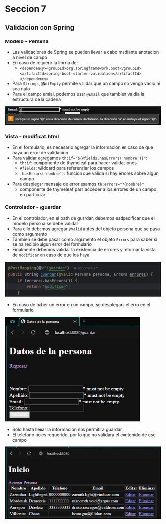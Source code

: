 # Seccion 7
## Validacion con Spring

### Modelo - Persona
- Las validaciones de Spring se pueden llevar a cabo mediante anotacion a nivel de campo
- En caso de requerir la librria de:
  - `<dependency><groupId>org.springframework.boot</groupId><artifactId>spring-boot-starter-validation</artifactId></dependency>`
- Para `Strings`, `@NotEmpty` permite validar que un campo no venga vacio ni sea nulo
- Para el campo emial, podemos usar `@Email` que tambien valdia la estructura de la cadena

![img_3.png](img_3.png)

### Vista - modificat.html
- En el formulario, es necesario agregar la informacion en caso de que haya un error de validacion
- Para validar agregamos `th:if="${#fields.hasErrors('nombre')}"`:
  - `th:if`: componente de thymeleaf para hacer validaciones
  - `#fields`: wildcard para referenciar los campos
  - `.hasErrors('nombre')`: funcion que valida si hay errores sobre algun campo
- Para desplegar mensaje de error usamos `th:errors="*{nombre}"`
  - componente de thymeleaf para acceder a los errores de un campo en particular

### Controlador - /guardar
- En el controlador, en el path de guardar, debemos esdpecificar que el modelo persona se debe validar
- Para ello debemos agregar `@Valid` antes del objeto persona que se pasa como argumento
- Tambien se debe pasar como argumento el objeto `Errors` para saber si se ha recibio algun error del formulario
- Finalmente debemos validar la existencia de errores y retornar la vista de `modificar` en caso de que los haya 

![img.png](img.png)

- En caso de haber un error en un campo, se desplegara el erro en el formulario

![img_1.png](img_1.png)

- Solo hasta llenar la informacion nos permitira guardar
- El telefono no es requerido, por lo que no validara el contenido de ese campo

![img_2.png](img_2.png)



